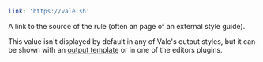 ```yaml
link: 'https://vale.sh'
```

A link to the source of the rule (often an page of an external style guide). 

This value isn't displayed by default in any of Vale's output styles, but it 
can be shown with an [output template][1] or in one of the editors plugins.

[1]: https://vale.sh/manual/output/